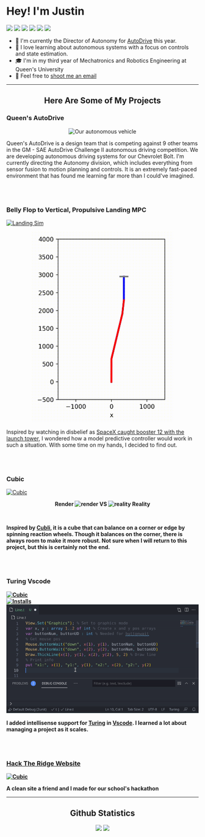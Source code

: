 # Hey! I\'m Justin
<!--Badges-->
![](https://komarev.com/ghpvc/?username=jumner&color=red&style=for-the-badge) 
![](https://img.shields.io/github/followers/jumner?color=orange&style=for-the-badge) 
![](https://img.shields.io/github/stars/jumner?color=yellow&style=for-the-badge) 
[![](https://img.shields.io/website?down_color=red&down_message=DOWN%20%3A%28&style=for-the-badge&up_color=brightgreen&up_message=UP&url=https%3A%2F%2Fjumner.github.io)](https://jumner.github.io)
![](https://img.shields.io/badge/Favorite%20Language-Rust-blue?style=for-the-badge) 
![](https://img.shields.io/badge/Favorite%20IDE-Helix-blueviolet?style=for-the-badge)

- 🔭 I'm currently the Director of Autonomy for [AutoDrive](https://autodrive.engineering.queensu.ca/) this year.
- 🌱 I love learning about autonomous systems with a focus on controls and state estimation.
- 🎓 I'm in my third year of Mechatronics and Robotics Engineering at Queen's University
- 💬 Feel free to [shoot me an email](mailto:justintfrank@gmail.com)

---
<h2 align="center">
Here Are Some of My Projects
</h2>

### Queen's AutoDrive
<p align="center">
<img src="img/the_monarch.jpg" alt="Our autonomous vehicle" style="width:700px;"/>
</p>

Queen's AutoDrive is a design team that is competing against 9 other teams in the GM - SAE AutoDrive Challenge II autonomous driving competition. We are developing autonomous driving systems for our Chevrolet Bolt. I'm currently directing the Autonomy division, which includes everything from sensor fusion to motion planning and controls. It is an extremely fast-paced environment that has found me learning far more than I could've imagined.

<br/><br/>

### Belly Flop to Vertical, Propulsive Landing MPC
[![Landing Sim](https://github-readme-stats.vercel.app/api/pin/?username=jumner&repo=landing-sim&theme=dracula&hide_border=true)](https://github.com/jumner/landing-sim)

<p align="center">
<img src="https://raw.githubusercontent.com/Jumner/Jumner.github.io/main/img/0.25s-caught.gif" alt="gif of simulated catch" style="height:500px;"/>
</p>

Inspired by watching in disbelief as [SpaceX caught booster 12 with the launch tower](https://www.youtube.com/watch?v=hI9HQfCAw64), I wondered how a model predictive controller would work in such a situation. With some time on my hands, I decided to find out.

<br/><br/>

### Cubic
[![Cubic](https://github-readme-stats.vercel.app/api/pin/?username=jumner&repo=cubicFirmware&theme=dracula&hide_border=true)](https://github.com/jumner/cubicfirmware)

<p align="center">
<b>Render<b>
<img src="https://user-images.githubusercontent.com/69999075/175437006-0e411239-b296-4e80-9e41-75a2157dafa2.png" width="300px" alt="render"/>
VS
<img src="https://user-images.githubusercontent.com/69999075/175431668-324ac41d-5c04-4bda-bd9f-c9cc0a512682.jpg" width="300px" alt="reality"/>
<b>Reality<b>
</p><br/>

Inspired by [Cubli](https://www.youtube.com/watch?v=n_6p-1J551Y), it is a cube that can balance on a corner or edge by spinning reaction wheels.
Though it balances on the corner, there is always room to make it more robust. Not sure when I will return to this project, but this is certainly not the end.

<br/><br/>

### Turing Vscode
[![Cubic](https://github-readme-stats.vercel.app/api/pin/?username=jumner&repo=turingvscode&theme=dracula&hide_border=true)](https://github.com/jumner/turingvscode)<br/>
[![Installs](https://vsmarketplacebadge.apphb.com/installs-short/Jumner.tsh.svg?style=for-the-badge)](https://marketplace.visualstudio.com/items?itemName=Jumner.tsh)
<br/>
![](https://raw.githubusercontent.com/Jumner/TuringVscode/main/images/Example.gif)

I added intellisense support for [Turing](https://github.com/Open-Turing-Project/OpenTuring) in [Vscode](https://github.com/Microsoft/vscode). I learned a lot about managing a project as it scales.

<br/><br/>

### [Hack The Ridge Website](https://hacktheridge.xyz)
[![Cubic](https://github-readme-stats.vercel.app/api/pin/?username=jumner&repo=htr-website&theme=dracula&hide_border=true)](https://github.com/jumner/htr-website)

A clean site a friend and I made for our school's hackathon

---
<h2 align="center">
Github Statistics
</h2>

<p align="center">
  <img height="180em" src="http://github-profile-summary-cards.vercel.app/api/cards/stats?username=jumner&theme=dracula"/>
  <img height="180em" src="http://github-profile-summary-cards.vercel.app/api/cards/repos-per-language?username=jumner&theme=dracula"/>
</p>
